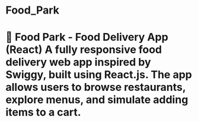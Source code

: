 # Food_Park
# 🍔 Food Park - Food Delivery App (React)  A fully responsive food delivery web app inspired by Swiggy, built using **React.js**. The app allows users to browse restaurants, explore menus, and simulate adding items to a cart.
